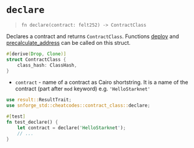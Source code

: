 # `declare`

> `fn declare(contract: felt252) -> ContractClass`

Declares a contract and returns `ContractClass`.
Functions [deploy](./deploy.md) and [precalculate_address](./precalculate_address.md) can be called on this struct.

```rust
#[derive(Drop, Clone)]
struct ContractClass {
    class_hash: ClassHash,
}
```

- `contract` - name of a contract as Cairo shortstring. It is a name of the contract (part after `mod` keyword) e.g. `'HelloStarknet'`

```rust
use result::ResultTrait;
use snforge_std::cheatcodes::contract_class::declare;

#[test]
fn test_declare() {
    let contract = declare('HelloStarknet');
    // ...
}
```
